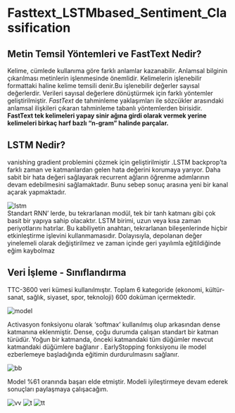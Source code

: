 # Fasttext_LSTMbased_Sentiment_Classification
## Metin Temsil Yöntemleri ve FastText Nedir?<br>
Kelime, cümlede kullanıma göre farklı anlamlar kazanabilir. Anlamsal bilginin çıkarılması metinlerin işlenmesinde önemlidir. Kelimelerin işlenebilir formattaki haline kelime temsili denir.Bu işlenebilir değerler sayısal değerlerdir. Verileri sayısal değerlere dönüştürmek için farklı yöntemler geliştirilmiştir. *FastText* de tahminleme yaklaşımları ile sözcükler arasındaki anlamsal ilişkileri çıkaran tahminleme tabanlı yöntemlerden birisidir. **FastText tek kelimeleri yapay sinir ağına girdi olarak vermek yerine kelimeleri birkaç harf bazlı “n-gram” halinde parçalar.**

## LSTM Nedir?<br>
vanishing gradient problemini çözmek için geliştirilmiştir .LSTM backprop’ta farklı zaman ve katmanlardan gelen hata değerini korumaya yarıyor. Daha sabit bir hata değeri sağlayarak recurrent ağların öğrenme adımlarının devam edebilmesini sağlamaktadır. Bunu sebep sonuç arasına yeni bir kanal açarak yapmaktadır. 
 


![lstm](https://user-images.githubusercontent.com/40441222/148655226-55e41608-6598-4850-8a7d-a9f12dd6348d.png)<br>
Standart RNN’ lerde, bu tekrarlanan modül, tek bir tanh katmanı gibi çok basit bir yapıya sahip olacaktır. LSTM birimi, uzun veya kısa zaman periyotlarını hatırlar. Bu kabiliyetin anahtarı, tekrarlanan bileşenlerinde hiçbir etkinleştirme işlevini kullanmamasıdır. Dolayısıyla, depolanan değer yinelemeli olarak değiştirilmez ve zaman içinde geri yayılımla eğitildiğinde eğim kaybolmaz

## Veri İşleme - Sınıflandırma <br>
TTC-3600 veri kümesi kullanılmıştır. Toplam 6 kategoride (ekonomi, kültür-sanat, sağlık, siyaset, spor, teknoloji) 600 doküman içermektedir.

![model](https://user-images.githubusercontent.com/40441222/148655400-378f5d34-4454-46cc-8140-3fae361f83c1.png)

Activasyon fonksiyonu olarak ‘softmax’ kullanılmış olup arkasından dense katmanına eklenmiştir. Dense, çoğu durumda çalışan standart bir katman türüdür. Yoğun bir katmanda, önceki katmandaki tüm düğümler mevcut katmandaki düğümlere bağlanır . EarlyStopping fonksiyonu ile model ezberlemeye başladığında eğitimin durdurulmasını sağlanır. 

![bb](https://user-images.githubusercontent.com/40441222/148655560-52686155-2e47-4b48-b4af-dc2d12aab286.jpg)

Model  %61  oranında başarı elde etmiştir. Modeli iyileştirmeye devam ederek sonuçları paylaşmaya çalışacağım.

![vv](https://user-images.githubusercontent.com/40441222/148655554-ad1e64e3-b07b-4de1-8203-5596dec91d13.png)
![t](https://user-images.githubusercontent.com/40441222/148655556-7b9c2ee7-ac68-4f48-8a70-c5b264be1112.png)
![tt](https://user-images.githubusercontent.com/40441222/148655557-369560b8-c1a6-45a7-89bf-05340575aa0a.png)
